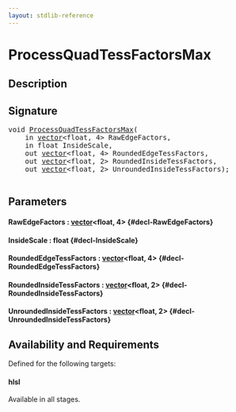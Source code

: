 ```yaml
---
layout: stdlib-reference
---
```


# ProcessQuadTessFactorsMax

## Description





## Signature 

<pre>
void <a href="/stdlib-reference/global-decls/ProcessQuadTessFactorsMax">ProcessQuadTessFactorsMax</a>(
    in <a href="/stdlib-reference/types/vector/index">vector</a>&lt;float, 4&gt; <span class='code_param'>RawEdgeFactors</span>,
    in float <span class='code_param'>InsideScale</span>,
    out <a href="/stdlib-reference/types/vector/index">vector</a>&lt;float, 4&gt; <span class='code_param'>RoundedEdgeTessFactors</span>,
    out <a href="/stdlib-reference/types/vector/index">vector</a>&lt;float, 2&gt; <span class='code_param'>RoundedInsideTessFactors</span>,
    out <a href="/stdlib-reference/types/vector/index">vector</a>&lt;float, 2&gt; <span class='code_param'>UnroundedInsideTessFactors</span>);

</pre>

## Parameters

#### RawEdgeFactors  : [vector](/stdlib-reference/types/vector/index)\<float, 4\> {#decl-RawEdgeFactors}
#### InsideScale  : float {#decl-InsideScale}
#### RoundedEdgeTessFactors  : [vector](/stdlib-reference/types/vector/index)\<float, 4\> {#decl-RoundedEdgeTessFactors}
#### RoundedInsideTessFactors  : [vector](/stdlib-reference/types/vector/index)\<float, 2\> {#decl-RoundedInsideTessFactors}
#### UnroundedInsideTessFactors  : [vector](/stdlib-reference/types/vector/index)\<float, 2\> {#decl-UnroundedInsideTessFactors}

## Availability and Requirements

Defined for the following targets:

#### hlsl
Available in all stages.



